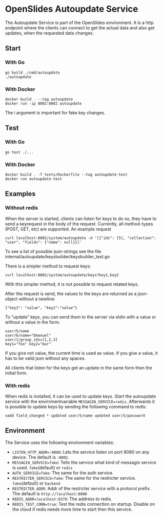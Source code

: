 # OpenSlides Autoupdate Service

The Autoupdate Service is part of the OpenSlides environment. It is a
http endpoint where the clients can connect to get the actual data and
also get updates, when the requested data changes.

## Start

### With Go

```
go build ./cmd/autoupdate
./autoupdate
```

### With Docker

```
docker build . --tag autoupdate
docker run -ip 8002:8002 autoupdate
```
The i argument is important for fake key changes.

## Test

### With Go

```
go test ./...
```

### With Docker

```
docker build . -f tests/Dockerfile --tag autoupdate-test
docker run autoupdate-test
```

## Examples

### Without redis

When the server is started, clients can listen for keys to do so, they have to send a keyrequest in the body
of the request. Currently, all method-types (POST, GET, etc) are supported. An example request

`curl localhost:8002/system/autoupdate -d '[{"ids": [5], "collection": "user", "fields": {"name": null}}]'`

To see a list of possible json-strings see the file internal/autoupdate/keysbuilder/keysbuilder_test.go

There is a simpler method to request keys:

`curl localhost:8002/system/autoupdate/keys?key1,key2`

With this simpler method, it is not possible to request related keys.

After the request is send, the values to the keys are returned as a json-object without a newline:
```
{"key1": "value", "key2":"value"}
```

To "update" keys, you can send them to the server via stdin with a value or without a value in the form:
```
user/5/name
user/6/name="Emanuel"
user/1/group_ids=[1,2,3]
key1="foo" key2="bar"
```

If you give not value, the current time is used as value. If you give a value, it has to be valid json without any spaces.

All clients that listen for the keys get an update in the same form then the initial form.

### With redis

When redis is installed, it can be used to update keys. Start the autoupdate service with the envirnmentvariable `MESSAGIN_SERVICE=redis`.
Afterwards it is possible to update keys by sending the following command to redis:

`xadd field_changed * updated user/5/name updated user/5/password`


## Environment

The Service uses the following environment variables:

* `LISTEN_HTTP_ADDR=:8080`: Lets the service listen on port 8080 on any device. The default is `:8002`.
* `MESSAGIN_SERVICE=fake`: Tells the service what kind of messagin service is used. `fake`(default) or `redis`
* `AUTH_SERVICE=fake`: The same for the auth service.
* `RESTRICTER_SERVICE=fake`: The same for the restricter service. `fake`(default) or `backend`
* `RESTRICTER_ADDR`: Addr of the restricter service with a protocol prefix. The default is `http://localhost:8000`
* `REDIS_ADDR=localhost:6379`: The address to redis.
* `REDIS_TEST_CONN=true`: Test the redis connection on startup. Disable on the cloud if redis needs more time to start then this service.

